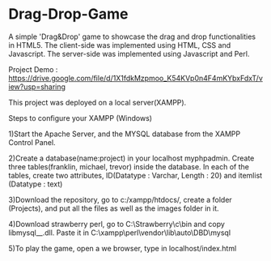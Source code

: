# Drag-Drop-Game
A simple 'Drag&Drop' game to showcase the drag and drop functionalities in HTML5. The client-side was implemented using HTML, CSS and Javascript. The server-side was implemented using Javascript and Perl.

Project Demo : https://drive.google.com/file/d/1X1fdkMzpmoo_K54KVp0n4F4mKYbxFdxT/view?usp=sharing

This project was deployed on a local server(XAMPP).

Steps to configure your XAMPP (Windows)

1)Start the Apache Server, and the MYSQL database from the XAMPP Control Panel.

2)Create a database(name:project) in your localhost myphpadmin. Create three tables(franklin, michael, trevor) inside the 
database. In each of the tables, create two attributes, ID(Datatype : Varchar, Length : 20) and itemlist (Datatype : text)

3)Download the repository, go to c:/xampp/htdocs/, create a folder (Projects), and put all the files as well as the images folder in it.

4)Download strawberry perl, go to C:\Strawberry\c\bin and copy libmysql__.dll. Paste it in C:\xampp\perl\vendor\lib\auto\DBD\mysql

5)To play the game, open a we browser, type in localhost/index.html

